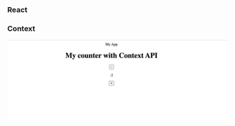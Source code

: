 ### React
### Context

![counter](https://raw.githubusercontent.com/tattyola/counter-react-context/main/public/images/counter.png)
